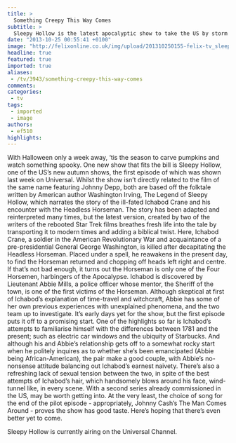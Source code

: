 ```yaml
---
title: >
  Something Creepy This Way Comes
subtitle: >
  Sleepy Hollow is the latest apocalyptic show to take the US by storm
date: "2013-10-25 00:55:41 +0100"
image: "http://felixonline.co.uk/img/upload/201310250155-felix-tv_sleepy-hollow.jpg"
headline: true
featured: true
imported: true
aliases:
 - /tv/3943/something-creepy-this-way-comes
comments:
categories:
 - tv
tags:
 - imported
 - image
authors:
 - ef510
highlights:
---
```


With Halloween only a week away, ‘tis the season to carve pumpkins and watch something spooky. One new show that fits the bill is Sleepy Hollow, one of the US’s new autumn shows, the first episode of which was shown last week on Universal. Whilst the show isn’t directly related to the film of the same name featuring Johnny Depp, both are based off the folktale written by American author Washington Irving, The Legend of Sleepy Hollow, which narrates the story of the ill-fated Ichabod Crane and his encounter with the Headless Horseman.
 The story has been adapted and reinterpreted many times, but the latest version, created by two of the writers of the rebooted Star Trek films breathes fresh life into the tale by transporting it to modern times and adding a biblical twist. Here, Ichabod Crane, a soldier in the American Revolutionary War and acquaintance of a pre-presidential General George Washington, is killed after decapitating the Headless Horseman. Placed under a spell, he reawakens in the present day, to find the Horseman returned and chopping off heads left right and centre. If that’s not bad enough, it turns out the Horseman is only one of the Four Horsemen, harbingers of the Apocalypse.
 Ichabod is discovered by Lieutenant Abbie Mills, a police officer whose mentor, the Sheriff of the town, is one of the first victims of the Horseman. Although skeptical at first of Ichabod’s explanation of time-travel and witchcraft, Abbie has some of her own previous experiences with unexplained phenomena, and the two team up to investigate.
 It’s early days yet for the show, but
 the first episode puts it off to a promising start. One of the highlights so far is Ichabod’s attempts to familiarise himself with the differences between 1781 and the present; such as electric car windows and the ubiquity of Starbucks. And although his and Abbie’s relationship gets off to a somewhat rocky start when he politely inquires as to whether she’s been emancipated (Abbie being African-American), the pair make a good couple, with Abbie’s no-nonsense attitude balancing out Ichabod’s earnest naivety. There’s also a refreshing lack of sexual tension between the two, in spite of the best attempts of Ichabod’s hair, which handsomely blows around his face, wind-tunnel like, in every scene.
 With a second series already commissioned in the US, may be worth getting into. At the very least, the choice of song for the end of the pilot episode - appropriately, Johnny Cash’s The Man Comes Around - proves the show has good taste. Here’s hoping that there’s even better yet to come.

Sleepy Hollow is currently airing on the Universal Channel.
